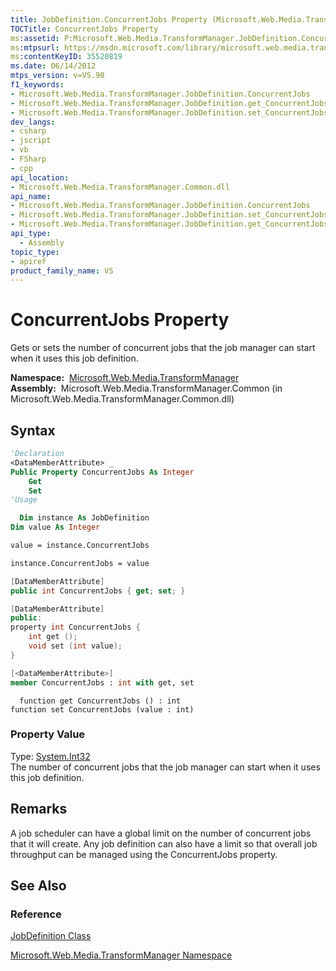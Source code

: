 ```yaml
---
title: JobDefinition.ConcurrentJobs Property (Microsoft.Web.Media.TransformManager)
TOCTitle: ConcurrentJobs Property
ms:assetid: P:Microsoft.Web.Media.TransformManager.JobDefinition.ConcurrentJobs
ms:mtpsurl: https://msdn.microsoft.com/library/microsoft.web.media.transformmanager.jobdefinition.concurrentjobs(v=VS.90)
ms:contentKeyID: 35520819
ms.date: 06/14/2012
mtps_version: v=VS.90
f1_keywords:
- Microsoft.Web.Media.TransformManager.JobDefinition.ConcurrentJobs
- Microsoft.Web.Media.TransformManager.JobDefinition.get_ConcurrentJobs
- Microsoft.Web.Media.TransformManager.JobDefinition.set_ConcurrentJobs
dev_langs:
- csharp
- jscript
- vb
- FSharp
- cpp
api_location:
- Microsoft.Web.Media.TransformManager.Common.dll
api_name:
- Microsoft.Web.Media.TransformManager.JobDefinition.ConcurrentJobs
- Microsoft.Web.Media.TransformManager.JobDefinition.set_ConcurrentJobs
- Microsoft.Web.Media.TransformManager.JobDefinition.get_ConcurrentJobs
api_type:
  - Assembly
topic_type:
- apiref
product_family_name: VS
---
```


# ConcurrentJobs Property

Gets or sets the number of concurrent jobs that the job manager can start when it uses this job definition.

**Namespace:**  [Microsoft.Web.Media.TransformManager](microsoft-web-media-transformmanager-namespace.md)  
**Assembly:**  Microsoft.Web.Media.TransformManager.Common (in Microsoft.Web.Media.TransformManager.Common.dll)

## Syntax

```vb
'Declaration
<DataMemberAttribute> _
Public Property ConcurrentJobs As Integer
    Get
    Set
'Usage

  Dim instance As JobDefinition
Dim value As Integer

value = instance.ConcurrentJobs

instance.ConcurrentJobs = value
```

```csharp
[DataMemberAttribute]
public int ConcurrentJobs { get; set; }
```

```cpp
[DataMemberAttribute]
public:
property int ConcurrentJobs {
    int get ();
    void set (int value);
}
```

``` fsharp
[<DataMemberAttribute>]
member ConcurrentJobs : int with get, set
```

```jscript
  function get ConcurrentJobs () : int
function set ConcurrentJobs (value : int)
```

### Property Value

Type: [System.Int32](https://msdn.microsoft.com/library/td2s409d)  
The number of concurrent jobs that the job manager can start when it uses this job definition.  

## Remarks

A job scheduler can have a global limit on the number of concurrent jobs that it will create. Any job definition can also have a limit so that overall job throughput can be managed using the ConcurrentJobs property.

## See Also

### Reference

[JobDefinition Class](jobdefinition-class-microsoft-web-media-transformmanager.md)

[Microsoft.Web.Media.TransformManager Namespace](microsoft-web-media-transformmanager-namespace.md)
